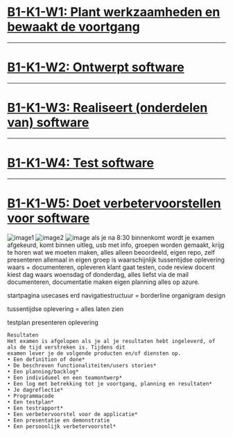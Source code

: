 # [B1-K1-W1: Plant werkzaamheden en bewaakt de voortgang](https://github.com/PS228301/Examenvoorbereiding/wiki/w1)

***

# [B1-K1-W2: Ontwerpt software](https://github.com/PS228301/Examenvoorbereiding/wiki/w2)

***

# [B1-K1-W3: Realiseert (onderdelen van) software](https://github.com/PS228301/Examenvoorbereiding/wiki/w3)

***

# [B1-K1-W4: Test software](https://github.com/PS228301/Examenvoorbereiding/wiki/w4)

***

# [B1-K1-W5: Doet verbetervoorstellen voor software](https://github.com/PS228301/Examenvoorbereiding/wiki/w5)
![image1](https://github.com/user-attachments/assets/454eed62-fd13-47c4-b57e-7c16b0d88214)
![image2](https://github.com/user-attachments/assets/4b006bef-7781-42a4-a256-62334fd839a6)
![image](https://github.com/user-attachments/assets/f6e9a9b9-d44a-4dee-808c-18beb4af1009)
als je na 8:30 binnenkomt wordt je examen afgekeurd, komt binnen uitleg, usb met info, groepen worden gemaakt, krijg te horen wat we moeten maken, alles alleen beoordeeld, eigen repo, zelf presenteren allemaal in eigen groep is waarschijnlijk tussentijdse oplevering waars + documenteren, opleveren klant gaat testen, code review docent kiest dag waars woensdag of donderdag, alles liefst via de mail documenteren, documentatie maken eigen planning alles op azure.

startpagina
usecases
erd
navigatiestructuur = borderline organigram
design

tussentijdse oplevering = alles laten zien

testplan
presenteren
oplevering

```
Resultaten
Het examen is afgelopen als je al je resultaten hebt ingeleverd, of als de tijd verstreken is. Tijdens dit
examen lever je de volgende producten en/of diensten op.
• Een definition of done*
• De beschreven functionaliteiten/users stories*
• Een planning/backlog*
• Een individueel en een teamontwerp*
• Een log met betrekking tot je voortgang, planning en resultaten*
• Je dagreflectie*
• Programmacode
• Een testplan*
• Een testrapport*
• Een verbetervoorstel voor de applicatie*
• Een presentatie en demonstratie
• Een persoonlijk verbetervoorstel*
```
